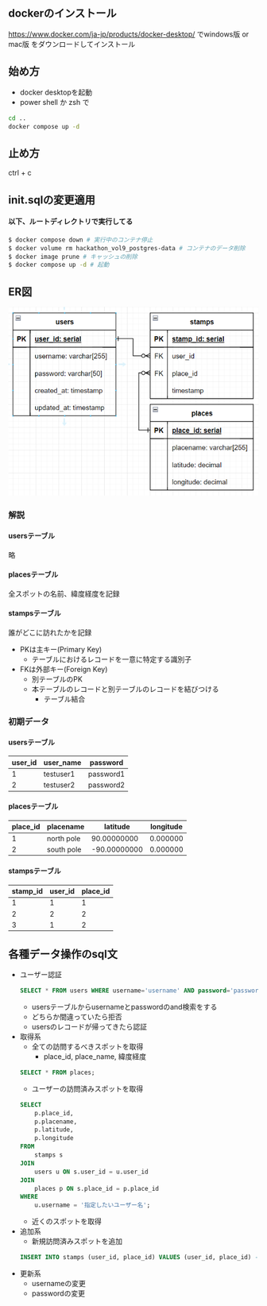 ## dockerのインストール
https://www.docker.com/ja-jp/products/docker-desktop/
でwindows版 or mac版 をダウンロードしてインストール

## 始め方
- docker desktopを起動
- power shell か zsh で
```bash
cd ..
docker compose up -d
```

## 止め方
ctrl + c

## init.sqlの変更適用
#### 以下、ルートディレクトリで実行してる
```sh
$ docker compose down # 実行中のコンテナ停止
$ docker volume rm hackathon_vol9_postgres-data # コンテナのデータ削除
$ docker image prune # キャッシュの削除
$ docker compose up -d # 起動
```

## ER図
![alt text](image.png)
### 解説
#### usersテーブル
略
#### placesテーブル
全スポットの名前、緯度経度を記録
#### stampsテーブル
誰がどこに訪れたかを記録
- PKは主キー(Primary Key)
    - テーブルにおけるレコードを一意に特定する識別子
- FKは外部キー(Foreign Key)
    - 別テーブルのPK
    - 本テーブルのレコードと別テーブルのレコードを結びつける
        - テーブル結合
### 初期データ
#### usersテーブル
| user_id | user_name | password |
| ---- | ---- | ---- |
| 1 | testuser1 | password1 |
| 2 | testuser2 | password2 |
#### placesテーブル
| place_id | placename | latitude | longitude |
| ---- | ---- | ---- | ---- |
| 1 | north pole | 90.00000000 | 0.000000 |
| 2 | south pole | -90.00000000 | 0.000000 |
#### stampsテーブル
| stamp_id | user_id | place_id |
| ---- | ---- | ---- |
| 1 | 1 | 1 |
| 2 | 2 | 2 |
| 3 | 1 | 2 |

## 各種データ操作のsql文
- ユーザー認証
    ```sql
    SELECT * FROM users WHERE username='username' AND password='password';
    ```
    - usersテーブルからusernameとpasswordのand検索をする
    - どちらか間違っていたら拒否
    - usersのレコードが帰ってきたら認証
- 取得系
    - 全ての訪問するべきスポットを取得
        - place_id, place_name, 緯度経度
    ```sql
    SELECT * FROM places;
    ```
    - ユーザーの訪問済みスポットを取得
    ```sql
    SELECT
        p.place_id,
        p.placename,
        p.latitude,
        p.longitude
    FROM
        stamps s
    JOIN 
        users u ON s.user_id = u.user_id
    JOIN 
        places p ON s.place_id = p.place_id
    WHERE 
        u.username = '指定したいユーザー名';
    ```
    - 近くのスポットを取得
- 追加系
    - 新規訪問済みスポットを追加
    ```sql
    INSERT INTO stamps (user_id, place_id) VALUES (user_id, place_id) -- VALUESの後に実際のuserid, placeidを入れる
    ```
- 更新系
    - usernameの変更
    - passwordの変更